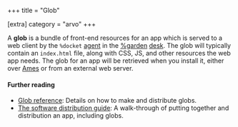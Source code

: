 +++
title = "Glob"

[extra]
category = "arvo"
+++

A **glob** is a bundle of front-end resources for an app which is served to a
web client by the `%docket` [agent](/reference/glossary/agent) in the
[%garden](/reference/glossary/garden) [desk](/reference/glossary/desk). The glob
will typically contain an `index.html` file, along with CSS, JS, and other
resources the web app needs. The glob for an app will be retrieved when you
install it, either over [Ames](/reference/glossary/ames) or from an external web
server.

#### Further reading

- [Glob reference](/reference/additional/dist/glob): Details on how to make and
  distribute globs.
- [The software distribution guide](/guides/additional/software-distribution): A
  walk-through of putting together and distribution an app, including globs.
